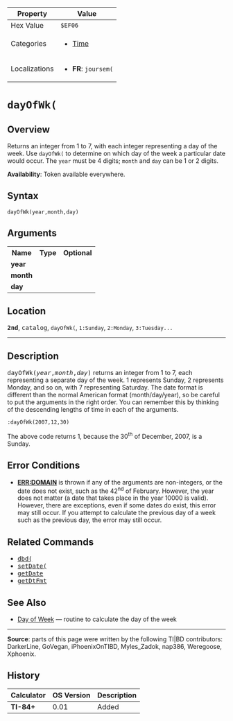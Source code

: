 | Property      | Value |
|---------------|-------|
| Hex Value     | `$EF06`|
| Categories    | <ul><li>[Time](<../categories/Time.md>)</li></ul> |
| Localizations | <ul><li><b>FR</b>: `joursem(`</li></ul> |

# `dayOfWk(`

## Overview
Returns an integer from 1 to 7, with each integer representing a day of the week. Use `dayOfWk(` to determine on which day of the week a particular date would occur. The `year` must be 4 digits; `month` and `day` can be 1 or 2 digits.


<b>Availability</b>: Token available everywhere.

## Syntax
`dayOfWk(year,month,day)`

## Arguments
<table>
<tr><th>Name</th><th>Type</th><th>Optional</th></tr>

<tr><td><b>year</b></td><td></td><td></td></tr>

<tr><td><b>month</b></td><td></td><td></td></tr>

<tr><td><b>day</b></td><td></td><td></td></tr>

</table>

## Location
<tt><kbd><b>2nd</b></kbd></tt>, <kbd>catalog</kbd>, `dayOfWk(`, `1:Sunday`, `2:Monday`, `3:Tuesday...`
<hr>

## Description

<tt>dayOfWk(<em>year</em>,<em>month</em>,<em>day</em>)</tt> returns an integer from 1 to 7, each representing a separate day of the week. 1 represents Sunday, 2 represents Monday, and so on, with 7 representing Saturday. The date format is different than the normal American format (month/day/year), so be careful to put the arguments in the right order. You can remember this by thinking of the descending lengths of time in each of the arguments.

```ti-basic
:dayOfWk(2007,12,30)
```

  
The above code returns 1, because the 30<sup>th</sup> of December, 2007, is a Sunday.

## Error Conditions

*   **[ERR:DOMAIN](errors#domain)** is thrown if any of the arguments are non-integers, or the date does not exist, such as the 42<sup>nd</sup> of February. However, the year does not matter (a date that takes place in the year 10000 is valid). However, there are exceptions, even if some dates do exist, this error may still occur. If you attempt to calculate the previous day of a week such as the previous day, the error may still occur.

## Related Commands

*   <tt><a href="dbd(.md">dbd(</a></tt>
*   <tt><a href="setDate(.md">setDate(</a></tt>
*   <tt><a href="getDate.md">getDate</a></tt>
*   <tt><a href="getDtFmt.md">getDtFmt</a></tt>

## See Also

*   [Day of Week](day-of-week) — routine to calculate the day of the week

* * *

**Source**: parts of this page were written by the following TI|BD contributors: DarkerLine, GoVegan, iPhoenixOnTIBD, Myles_Zadok, nap386, Weregoose, Xphoenix.

## History
| Calculator | OS Version | Description |
|------------|------------|-------------|
| <b>TI-84+</b> | 0.01 | Added |



